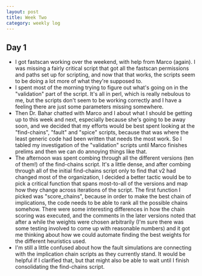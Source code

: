 ```yaml
---
layout: post 
title: Week Two 
category: weekly log
---
```


## Day 1
 + I got fastscan working over the weekend, with help from Marco (again). I was
 missing a fairly critical script that got all the fastscan permissions and paths
 set up for scripting, and now that that works, the scripts seem to be doing
 a lot more of what they're supposed to.
 + I spent most of the morning trying to figure out what's going on in the "validation"
 part of the script. It's all in perl, which is really nebulous to me, but the scripts
 don't seem to be working correctly and I have a feeling there are just some parameters
 missing somewhere. 
 + Then Dr. Bahar chatted with Marco and I about what I should be
 getting up to this week and next, especially because she's going to be away soon, and 
 we decided that my efforts would be best spent looking at the 
 "find-chains", "fault" and "spice" scripts, because that was where the least generic
 code had been written that needs the most work. So I tabled my investigation of the
 "validation" scripts until Marco finishes prelims and then we can do annoying things
 like that.
 + The afternoon was spent combing through all the different versions (ten of them!) of the 
 find-chains script. It's a little dense, and after combing through all of the initial find-chains
 script only to find that v2 had changed most of the organization, I decided a better
 tactic would be to pick a critical function that spans most-to-all of the versions and 
 map how they change across iterations of the script. The first function I picked was "score_chains",
 because in order to make the best chain of implications, the code needs to be able to
 rank all the possible chains somehow. There were some interesting differences in how
 the chain scoring was executed, and the comments in the later versions noted that
 after a while the weights were chosen arbitrarily (I'm sure there was some testing involved
 to come up with reasonable numbers) and it got me thinking about how we could automate
 finding the best weights for the different heuristics used.
 + I'm still a little confused about how the fault simulations are connecting with
 the implication chain scripts as they currently stand. It would be helpful if I 
 clarified that, but that might also be able to wait until I finish consolidating the find-chains
 script.
